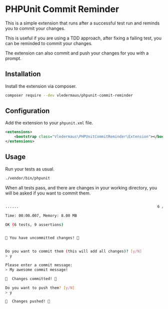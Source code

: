 # PHPUnit Commit Reminder

This is a simple extension that runs after a successful test run and reminds you to commit your changes.

This is useful if you are using a TDD approach, after fixing a failing test, you can be reminded to commit your changes.

The extension can also commit and push your changes for you with a prompt.

## Installation

Install the extension via composer.

```bash
composer require --dev vledermaus/phpunit-commit-reminder
```

## Configuration

Add the extension to your `phpunit.xml` file.

```xml
<extensions>
    <bootstrap class="Vledermaus\PHPUnitCommitReminder\Extension"></bootstrap>
</extensions>
```

## Usage

Run your tests as usual.

```bash
./vendor/bin/phpunit
```

When all tests pass, and there are changes in your working directory, you will be asked if you want to commit them.

```bash

......                                                              6 / 6 (100%)

Time: 00:00.007, Memory: 8.00 MB

OK (6 tests, 9 assertions)


🚨 You have uncommitted changes! 🚨


Do you want to commit them (this will add all changes)? [y/N]
> y

Please enter a commit message:
> My awesome commit message!

🎉  Changes committed! 🎉

Do you want to push them? [y/N]
> y

🚀  Changes pushed! 🚀
```
